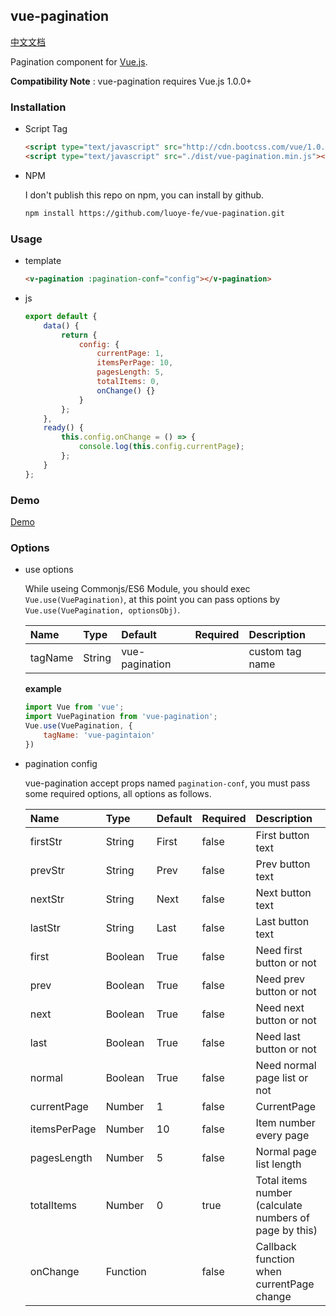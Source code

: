 vue-pagination
-------------------

[中文文档](./doc/CHINESE.md)

Pagination component for [Vue.js](vuejs.org).  

**Compatibility Note** : vue-pagination requires Vue.js 1.0.0+  


### Installation

* Script Tag

    ```html
    <script type="text/javascript" src="http://cdn.bootcss.com/vue/1.0.26/vue.js"></script>
    <script type="text/javascript" src="./dist/vue-pagination.min.js"></script>
    ```

* NPM

    I don't publish this repo on npm, you can install by github.  

    ```bash
    npm install https://github.com/luoye-fe/vue-pagination.git
    ```

### Usage

* template

    ```html
    <v-pagination :pagination-conf="config"></v-pagination>
    ```

* js

    ```js
    export default {
        data() {
            return {
                config: {
                    currentPage: 1,
                    itemsPerPage: 10,
                    pagesLength: 5,
                    totalItems: 0,
                    onChange() {}
                }
            };
        },
        ready() {
            this.config.onChange = () => {
                console.log(this.config.currentPage);
            };
        }
    };
    ```

### Demo

[Demo](http://luoye.pw/html/vue-pagination/)

### Options

* use options

    While useing Commonjs/ES6 Module, you should exec `Vue.use(VuePagination)`, at this point you can pass options by `Vue.use(VuePagination, optionsObj)`.

    | Name          | Type     | Default        | Required | Description
    | :------------ | :--------| :------------- | :--------| :-----------
    | tagName       | String   | vue-pagination |          | custom tag name

    **example**

    ```js
    import Vue from 'vue';
    import VuePagination from 'vue-pagination';
    Vue.use(VuePagination, {
        tagName: 'vue-pagintaion'
    })
    ```

* pagination config
    
    vue-pagination accept props named `pagination-conf`, you must pass some required options, all options as follows.

    | Name          | Type     | Default | Required | Description
    | :------------ | :--------| :-------| :--------| :-----------
    | firstStr      | String   | First   | false    | First button text
    | prevStr       | String   | Prev    | false    | Prev button text
    | nextStr       | String   | Next    | false    | Next button text
    | lastStr       | String   | Last    | false    | Last button text
    | first         | Boolean  | True    | false    | Need first button or not
    | prev          | Boolean  | True    | false    | Need prev button or not
    | next          | Boolean  | True    | false    | Need next button or not
    | last          | Boolean  | True    | false    | Need last button or not
    | normal        | Boolean  | True    | false    | Need normal page list or not
    | currentPage   | Number   | 1       | false    | CurrentPage
    | itemsPerPage  | Number   | 10      | false    | Item number every page
    | pagesLength   | Number   | 5       | false    | Normal page list length
    | totalItems    | Number   | 0       | true     | Total items number (calculate numbers of page by this)
    | onChange      | Function |         | false    | Callback function when currentPage change
